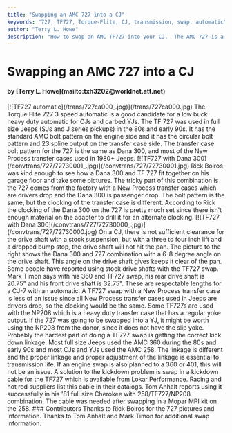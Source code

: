 ```yaml
---
title: "Swapping an AMC 727 into a CJ"
keywords: "727, TF727, Torque-Flite, CJ, transmission, swap, automatic"
author: "Terry L. Howe"
description: "How to swap an AMC TF727 into your CJ.  The AMC 727 is a good, low buck, heavy duty, 3 speed automatic."
---
```


# Swapping an AMC 727 into a CJ
<H4>by [Terry L. Howe](mailto:txh3202@worldnet.att.net)</H4>
[![TF727 automatic](/trans/727ca000_.jpg)](/trans/727ca000.jpg)
The Torque Flite 727 3 speed automatic is a good candidate for a
low buck heavy duty automatic for CJs and carbed YJs.  The TF 727
was used in full size Jeeps (SJs and J series pickups) in the 80s
and early 90s.  It has the standard AMC bolt pattern on the
engine side and it has the circular bolt pattern and 23 spline output
on the transfer case side.  The transfer case bolt pattern for the
727 is the same as Dana 300, and most of the New Process transfer
cases used in 1980+ Jeeps.
[![TF727 with Dana 300](/convtrans/727/72730001_.jpg)](/convtrans/727/72730001.jpg)
Rick Boiros was kind enough to see how a Dana 300 and TF 727 fit
together on his garage floor and take some pictures.  The tricky part
of this combination is the 727 comes from the factory with a New
Process transfer cases which are drivers
drop and the Dana 300 is passenger drop.  The bolt pattern is the
same, but the clocking of the transfer case is different.
According to Rick the clocking of the Dana 300 on the 727 is pretty
much set since there isn't enough material on the adapter to drill
it for an alternate clocking.
[![TF727 with Dana 300](/convtrans/727/72730000_.jpg)](/convtrans/727/72730000.jpg)
On a CJ, there is not sufficient clearance for the drive shaft with
a stock suspension, but with a three to four inch lift and a dropped
bump stop, the drive shaft will not hit the pan.  The picture to the
right shows the Dana 300 and 727 combination with a 6-8 degree angle
on the drive shaft.  This angle on the drive shaft gives keeps it
clear of the pan.
Some people have reported using stock drive shafts with the TF727
swap.  Mark Timon says with his 360 and TF727 swap, his rear drive
shaft is 20.75" and his front drive shaft is 32.75".  These are
respectable lengths for a CJ-7 with an automatic.
A TF727 swap with a New Process transfer case is less of an issue
since all New Process transfer cases used in Jeeps are drivers drop,
so the clocking would be the same.  Some TF727s are used with the
NP208 which is a heavy duty transfer case that has a regular yoke
output.  If the 727 was going to be swapped into a YJ, it might be
worth using the NP208 from the donor, since it does not have the
slip yoke.
Probably the hardest part of doing a TF727 swap is getting the
correct kick down linkage.  Most full size Jeeps used the AMC 360
during the 80s and early 90s and most CJs and YJs used the AMC 258.
The linkage is different and the proper linkage and proper adjustment
of the linkage is essential to transmission life.  If an engine
swap is also planned to a 360 or 401, this will not be an issue.
A solution to the kickdown problem is swap in a kickdown cable
for the TF727 which is available from Lokar Performance.
Racing and hot rod suppliers list this cable in their catalogs.
Tom Anhalt reports using it successfully in his '81 full size
Cherokee with 258/TF727/NP208 combination.  The cable was needed
after swapping in a Mopar MPI kit on the 258.
### Contributors
Thanks to Rick Boiros for the 727 pictures and information.
Thanks to Tom Anhalt and Mark Timon for additional swap information.